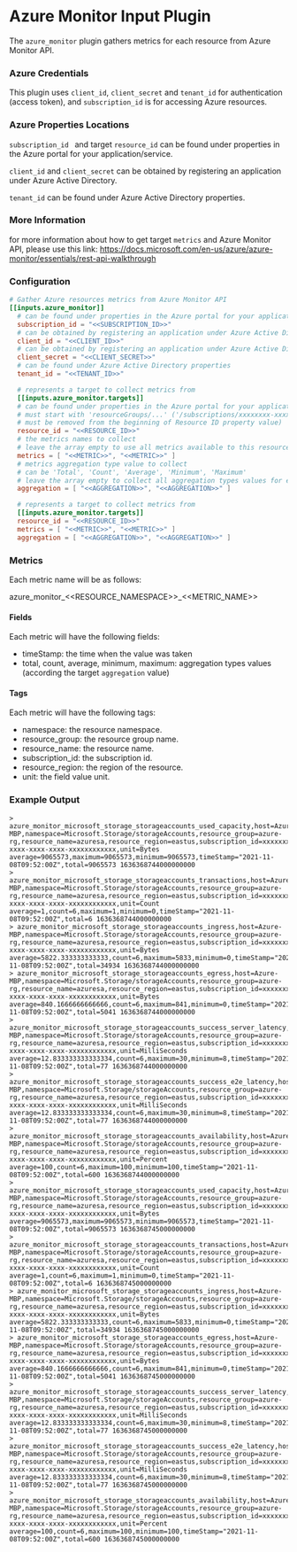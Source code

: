 # Azure Monitor Input Plugin

The `azure_monitor` plugin gathers metrics for each resource from Azure Monitor API.

### Azure Credentials

This plugin uses `client_id`, `client_secret` and `tenant_id` for authentication (access token),
and `subscription_id` is for accessing Azure resources.

### Azure Properties Locations

`subscription_id ` and target `resource_id` can be found under properties in the Azure portal for your
application/service.

`client_id` and `client_secret` can be obtained by registering an application under Azure Active Directory.

`tenant_id` can be found under Azure Active Directory properties.

### More Information

for more information about how to get target `metrics` and Azure Monitor API, please use this link:
https://docs.microsoft.com/en-us/azure/azure-monitor/essentials/rest-api-walkthrough

### Configuration

```toml
# Gather Azure resources metrics from Azure Monitor API
[[inputs.azure_monitor]]
  # can be found under properties in the Azure portal for your application/service
  subscription_id = "<<SUBSCRIPTION_ID>>"
  # can be obtained by registering an application under Azure Active Directory
  client_id = "<<CLIENT_ID>>"
  # can be obtained by registering an application under Azure Active Directory
  client_secret = "<<CLIENT_SECRET>>"
  # can be found under Azure Active Directory properties
  tenant_id = "<<TENANT_ID>>"

  # represents a target to collect metrics from
  [[inputs.azure_monitor.targets]]
  # can be found under properties in the Azure portal for your application/service
  # must start with 'resourceGroups/...' ('/subscriptions/xxxxxxxx-xxxx-xxxx-xxx-xxxxxxxxxxxx'
  # must be removed from the beginning of Resource ID property value)
  resource_id = "<<RESOURCE_ID>>"
  # the metrics names to collect
  # leave the array empty to use all metrics available to this resource
  metrics = [ "<<METRIC>>", "<<METRIC>>" ]
  # metrics aggregation type value to collect
  # can be 'Total', 'Count', 'Average', 'Minimum', 'Maximum'
  # leave the array empty to collect all aggregation types values for each metric
  aggregation = [ "<<AGGREGATION>>", "<<AGGREGATION>>" ]

  # represents a target to collect metrics from
  [[inputs.azure_monitor.targets]]
  resource_id = "<<RESOURCE_ID>>"
  metrics = [ "<<METRIC>>", "<<METRIC>>" ]
  aggregation = [ "<<AGGREGATION>>", "<<AGGREGATION>>" ]
```

### Metrics

Each metric name will be as follows:

azure_monitor_<<RESOURCE_NAMESPACE>>_<<METRIC_NAME>>

#### Fields

Each metric will have the following fields:

- timeStamp: the time when the value was taken
- total, count, average, minimum, maximum: aggregation types values (according the target `aggregation` value)

#### Tags

Each metric will have the following tags:

- namespace: the resource namespace.
- resource_group: the resource group name.
- resource_name: the resource name.
- subscription_id: the subscription id.
- resource_region: the region of the resource.
- unit: the field value unit.

### Example Output

```
> azure_monitor_microsoft_storage_storageaccounts_used_capacity,host=Azure-MBP,namespace=Microsoft.Storage/storageAccounts,resource_group=azure-rg,resource_name=azuresa,resource_region=eastus,subscription_id=xxxxxxxx-xxxx-xxxx-xxxx-xxxxxxxxxxxx,unit=Bytes average=9065573,maximum=9065573,minimum=9065573,timeStamp="2021-11-08T09:52:00Z",total=9065573 1636368744000000000
> azure_monitor_microsoft_storage_storageaccounts_transactions,host=Azure-MBP,namespace=Microsoft.Storage/storageAccounts,resource_group=azure-rg,resource_name=azuresa,resource_region=eastus,subscription_id=xxxxxxxx-xxxx-xxxx-xxxx-xxxxxxxxxxxx,unit=Count average=1,count=6,maximum=1,minimum=0,timeStamp="2021-11-08T09:52:00Z",total=6 1636368744000000000
> azure_monitor_microsoft_storage_storageaccounts_ingress,host=Azure-MBP,namespace=Microsoft.Storage/storageAccounts,resource_group=azure-rg,resource_name=azuresa,resource_region=eastus,subscription_id=xxxxxxxx-xxxx-xxxx-xxxx-xxxxxxxxxxxx,unit=Bytes average=5822.333333333333,count=6,maximum=5833,minimum=0,timeStamp="2021-11-08T09:52:00Z",total=34934 1636368744000000000
> azure_monitor_microsoft_storage_storageaccounts_egress,host=Azure-MBP,namespace=Microsoft.Storage/storageAccounts,resource_group=azure-rg,resource_name=azuresa,resource_region=eastus,subscription_id=xxxxxxxx-xxxx-xxxx-xxxx-xxxxxxxxxxxx,unit=Bytes average=840.1666666666666,count=6,maximum=841,minimum=0,timeStamp="2021-11-08T09:52:00Z",total=5041 1636368744000000000
> azure_monitor_microsoft_storage_storageaccounts_success_server_latency,host=Azure-MBP,namespace=Microsoft.Storage/storageAccounts,resource_group=azure-rg,resource_name=azuresa,resource_region=eastus,subscription_id=xxxxxxxx-xxxx-xxxx-xxxx-xxxxxxxxxxxx,unit=MilliSeconds average=12.833333333333334,count=6,maximum=30,minimum=8,timeStamp="2021-11-08T09:52:00Z",total=77 1636368744000000000
> azure_monitor_microsoft_storage_storageaccounts_success_e2e_latency,host=Azure-MBP,namespace=Microsoft.Storage/storageAccounts,resource_group=azure-rg,resource_name=azuresa,resource_region=eastus,subscription_id=xxxxxxxx-xxxx-xxxx-xxxx-xxxxxxxxxxxx,unit=MilliSeconds average=12.833333333333334,count=6,maximum=30,minimum=8,timeStamp="2021-11-08T09:52:00Z",total=77 1636368744000000000
> azure_monitor_microsoft_storage_storageaccounts_availability,host=Azure-MBP,namespace=Microsoft.Storage/storageAccounts,resource_group=azure-rg,resource_name=azuresa,resource_region=eastus,subscription_id=xxxxxxxx-xxxx-xxxx-xxxx-xxxxxxxxxxxx,unit=Percent average=100,count=6,maximum=100,minimum=100,timeStamp="2021-11-08T09:52:00Z",total=600 1636368744000000000
> azure_monitor_microsoft_storage_storageaccounts_used_capacity,host=Azure-MBP,namespace=Microsoft.Storage/storageAccounts,resource_group=azure-rg,resource_name=azuresa,resource_region=eastus,subscription_id=xxxxxxxx-xxxx-xxxx-xxxx-xxxxxxxxxxxx,unit=Bytes average=9065573,maximum=9065573,minimum=9065573,timeStamp="2021-11-08T09:52:00Z",total=9065573 1636368745000000000
> azure_monitor_microsoft_storage_storageaccounts_transactions,host=Azure-MBP,namespace=Microsoft.Storage/storageAccounts,resource_group=azure-rg,resource_name=azuresa,resource_region=eastus,subscription_id=xxxxxxxx-xxxx-xxxx-xxxx-xxxxxxxxxxxx,unit=Count average=1,count=6,maximum=1,minimum=0,timeStamp="2021-11-08T09:52:00Z",total=6 1636368745000000000
> azure_monitor_microsoft_storage_storageaccounts_ingress,host=Azure-MBP,namespace=Microsoft.Storage/storageAccounts,resource_group=azure-rg,resource_name=azuresa,resource_region=eastus,subscription_id=xxxxxxxx-xxxx-xxxx-xxxx-xxxxxxxxxxxx,unit=Bytes average=5822.333333333333,count=6,maximum=5833,minimum=0,timeStamp="2021-11-08T09:52:00Z",total=34934 1636368745000000000
> azure_monitor_microsoft_storage_storageaccounts_egress,host=Azure-MBP,namespace=Microsoft.Storage/storageAccounts,resource_group=azure-rg,resource_name=azuresa,resource_region=eastus,subscription_id=xxxxxxxx-xxxx-xxxx-xxxx-xxxxxxxxxxxx,unit=Bytes average=840.1666666666666,count=6,maximum=841,minimum=0,timeStamp="2021-11-08T09:52:00Z",total=5041 1636368745000000000
> azure_monitor_microsoft_storage_storageaccounts_success_server_latency,host=Azure-MBP,namespace=Microsoft.Storage/storageAccounts,resource_group=azure-rg,resource_name=azuresa,resource_region=eastus,subscription_id=xxxxxxxx-xxxx-xxxx-xxxx-xxxxxxxxxxxx,unit=MilliSeconds average=12.833333333333334,count=6,maximum=30,minimum=8,timeStamp="2021-11-08T09:52:00Z",total=77 1636368745000000000
> azure_monitor_microsoft_storage_storageaccounts_success_e2e_latency,host=Azure-MBP,namespace=Microsoft.Storage/storageAccounts,resource_group=azure-rg,resource_name=azuresa,resource_region=eastus,subscription_id=xxxxxxxx-xxxx-xxxx-xxxx-xxxxxxxxxxxx,unit=MilliSeconds average=12.833333333333334,count=6,maximum=30,minimum=8,timeStamp="2021-11-08T09:52:00Z",total=77 1636368745000000000
> azure_monitor_microsoft_storage_storageaccounts_availability,host=Azure-MBP,namespace=Microsoft.Storage/storageAccounts,resource_group=azure-rg,resource_name=azuresa,resource_region=eastus,subscription_id=xxxxxxxx-xxxx-xxxx-xxxx-xxxxxxxxxxxx,unit=Percent average=100,count=6,maximum=100,minimum=100,timeStamp="2021-11-08T09:52:00Z",total=600 1636368745000000000
```
